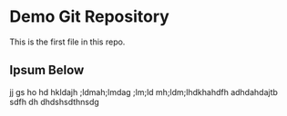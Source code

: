 # Demo Git Repository

This is the first file in this repo.

## Ipsum Below

jj gs ho hd hkldajh ;ldmah;lmdag ;lm;ld mh;ldm;lhdkhahdfh
adhdahdajtb sdfh dh 
dhdshsdthnsdg
